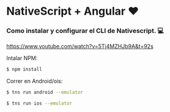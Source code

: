 # NativeScript + Angular ❤

### Como instalar y configurar el CLI de Nativescript. 💻
https://www.youtube.com/watch?v=5Tj4MZHJb9A&t=92s

Intalar NPM:
```sh
$ npm install
```

Correr en Android/ois:
```sh
$ tns run android --emulator
```
```sh
$ tns run ios --emulator
```
